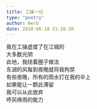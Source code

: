 ```yaml
---  
title: 工操一记  
type: "poetry"  
author: Herb  
date: 2018-06-18 21:28:20  
---  
```

我在工操虚度了在江城的  
大多数光阴  
此地，我绕着圈子做法  
东湖的风每到夜晚就将我拘禁  
有些夜晚，所有的雨水打在我的伞上  
如果能让一颗此滞留  
我可以从此放弃  
呼风唤雨的能力